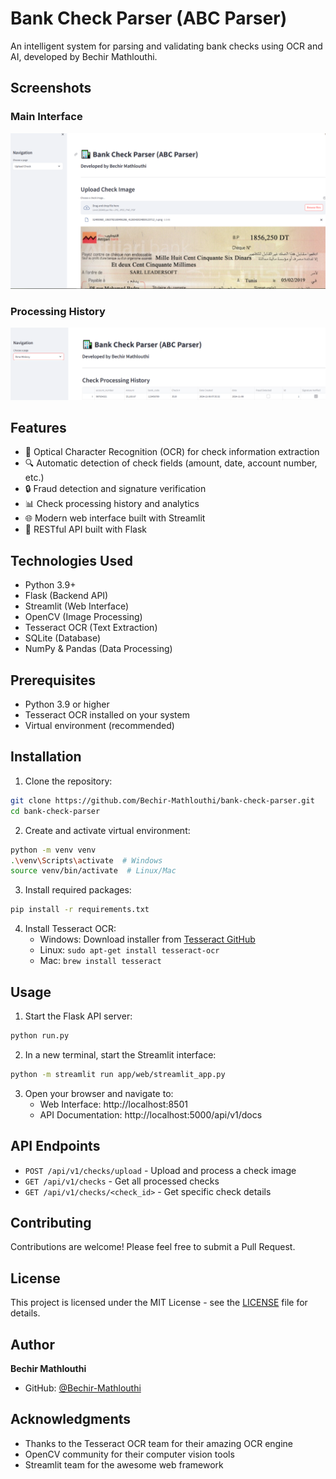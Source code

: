 # Bank Check Parser (ABC Parser)

An intelligent system for parsing and validating bank checks using OCR and AI, developed by Bechir Mathlouthi.

## Screenshots

### Main Interface
![Main Interface](screenshots/1.PNG)


### Processing History
![Processing History](screenshots/2.PNG)

## Features

- 📝 Optical Character Recognition (OCR) for check information extraction
- 🔍 Automatic detection of check fields (amount, date, account number, etc.)
- 🔒 Fraud detection and signature verification
- 📊 Check processing history and analytics
- 🌐 Modern web interface built with Streamlit
- 🚀 RESTful API built with Flask

## Technologies Used

- Python 3.9+
- Flask (Backend API)
- Streamlit (Web Interface)
- OpenCV (Image Processing)
- Tesseract OCR (Text Extraction)
- SQLite (Database)
- NumPy & Pandas (Data Processing)

## Prerequisites

- Python 3.9 or higher
- Tesseract OCR installed on your system
- Virtual environment (recommended)

## Installation

1. Clone the repository:
```bash
git clone https://github.com/Bechir-Mathlouthi/bank-check-parser.git
cd bank-check-parser
```

2. Create and activate virtual environment:
```bash
python -m venv venv
.\venv\Scripts\activate  # Windows
source venv/bin/activate  # Linux/Mac
```

3. Install required packages:
```bash
pip install -r requirements.txt
```

4. Install Tesseract OCR:
   - Windows: Download installer from [Tesseract GitHub](https://github.com/UB-Mannheim/tesseract/wiki)
   - Linux: `sudo apt-get install tesseract-ocr`
   - Mac: `brew install tesseract`

## Usage

1. Start the Flask API server:
```bash
python run.py
```

2. In a new terminal, start the Streamlit interface:
```bash
python -m streamlit run app/web/streamlit_app.py
```

3. Open your browser and navigate to:
   - Web Interface: http://localhost:8501
   - API Documentation: http://localhost:5000/api/v1/docs

## API Endpoints

- `POST /api/v1/checks/upload` - Upload and process a check image
- `GET /api/v1/checks` - Get all processed checks
- `GET /api/v1/checks/<check_id>` - Get specific check details

## Contributing

Contributions are welcome! Please feel free to submit a Pull Request.

## License

This project is licensed under the MIT License - see the [LICENSE](LICENSE) file for details.

## Author

**Bechir Mathlouthi**
- GitHub: [@Bechir-Mathlouthi](https://github.com/Bechir-Mathlouthi)

## Acknowledgments

- Thanks to the Tesseract OCR team for their amazing OCR engine
- OpenCV community for their computer vision tools
- Streamlit team for the awesome web framework
